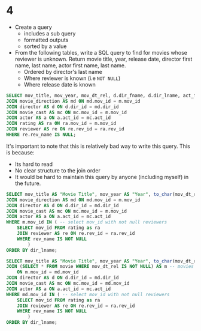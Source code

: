 # 4
- Create a query
    - includes a sub query
    - formatted outputs
    - sorted by a value
- From the following tables, write a SQL query to find for movies whose reviewer is unknown. Return movie title, year, release date, director first name, last name, actor first name, last name.
    - Ordered by director's last name
    - Where reviewer is known (i.e ``NOT NULL``)
    - Where release date is known
``` sql
SELECT mov_title, mov_year, mov_dt_rel, d.dir_fname, d.dir_lname, act_fname, act_lname FROM movie AS m
JOIN movie_direction AS md ON md.mov_id = m.mov_id
JOIN director AS d ON d.dir_id = md.dir_id
JOIN movie_cast AS mc ON mc.mov_id = m.mov_id
JOIN actor AS a ON a.act_id = mc.act_id
JOIN rating AS ra ON ra.mov_id = m.mov_id
JOIN reviewer AS re ON re.rev_id = ra.rev_id
WHERE re.rev_name IS NULL;
```
It's important to note that this is relatively bad way to write this query. This is because:
- Its hard to read
- No clear structure to the join order
- It would be hard to maintain this query by anyone (including myself) in the future.
``` sql
SELECT mov_title AS "Movie Title", mov_year AS "Year", to_char(mov_dt_rel, 'DD/MM/YYYY') AS "Release Date" , dir_fname || ' ' || dir_lname AS "Director", act_fname || ' ' || act_lname AS "Actor" FROM movie AS m
JOIN movie_direction AS md ON md.mov_id = m.mov_id
JOIN director AS d ON d.dir_id = md.dir_id
JOIN movie_cast AS mc ON mc.mov_id = m.mov_id
JOIN actor AS a ON a.act_id = mc.act_id
WHERE m.mov_id IN ( -- select mov_id with not null reviewers
    SELECT mov_id FROM rating as ra
    JOIN reviewer AS re ON re.rev_id = ra.rev_id
    WHERE rev_name IS NOT NULL
        )
ORDER BY dir_lname;
```
``` sql
SELECT mov_title AS "Movie Title", mov_year AS "Year", to_char(mov_dt_rel, 'DD/MM/YYYY') AS "Release Date" , dir_fname || ' ' || dir_lname AS "Director", act_fname || ' ' || act_lname AS "Actor" FROM movie_direction AS md
JOIN (SELECT * FROM movie WHERE mov_dt_rel IS NOT NULL) AS m -- movies with a release date
    ON m.mov_id = md.mov_id
JOIN director AS d ON d.dir_id = md.dir_id
JOIN movie_cast AS mc ON mc.mov_id = md.mov_id
JOIN actor AS a ON a.act_id = mc.act_id
WHERE md.mov_id IN ( -- select mov_id with not null reviewers
    SELECT mov_id FROM rating as ra
    JOIN reviewer AS re ON re.rev_id = ra.rev_id
    WHERE rev_name IS NOT NULL
        )
ORDER BY dir_lname;
```